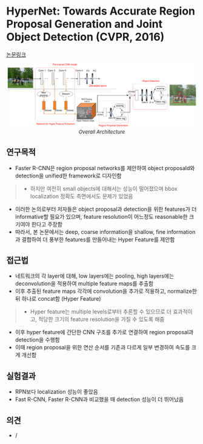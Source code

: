# HyperNet: Towards Accurate Region Proposal Generation and Joint Object Detection (CVPR, 2016)

[논문링크](https://www.cv-foundation.org/openaccess/content_cvpr_2016/html/Kong_HyperNet_Towards_Accurate_CVPR_2016_paper.html)

<p align="center">
    <img width="800" alt='fig1' src="./img/02_07_01.png?raw=true"></br>
    <em><font size=2>Overall Architecture</font></em>
</p>

## 연구목적
- Faster R-CNN은 region proposal networks를 제안하여 object proposald와 detection을 unified한 framework로 디자인함
> - 하지만 여전히 small objects에 대해서는 성능이 떨어졌으며 bbox localization 정확도 측면에서도 문제가 있었음
- 이러한 논의로부터 저자들은 object proposal과 detection을 위한 features가 더 informative할 필요가 있으며, feature resolution이 어느정도 reasonable한 크기여야 한다고 주장함
- 따라서, 본 논문에서는 deep, coarse information을 shallow, fine information과 결합하여 더 풍부한 features를 만들어내는 Hyper Feature를 제안함

## 접근법
- 네트워크의 각 layer에 대해, low layers에는 pooling, high layers에는 deconvolution을 적용하여 multiple feature maps를 추출함
- 이후 추출된 feature maps 각각에 convolution을 추가로 적용하고, normalize한 뒤 하나로 concat함 (Hyper Feature)
> - Hyper feature는 multiple levels로부터 추론할 수 있으므로 더 효과적이고, 적당한 크기의 feature resolution을 가질 수 있도록 해줌
- 이후 hyper feature에 간단한 CNN 구조를 추가로 연결하여 region proposal과 detection을 수행함
- 이때 region proposal을 위한 연산 순서를 기존과 다르게 일부 변경하여 속도를 크게 개선함

## 실험결과
- RPN보다 localization 성능이 좋았음
- Fast R-CNN, Faster R-CNN과 비교했을 때 detection 성능이 더 뛰어났음

## 의견
- / 